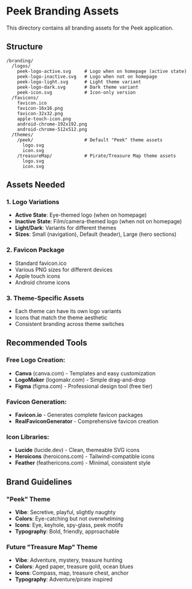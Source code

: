 # Peek Branding Assets

This directory contains all branding assets for the Peek application.

## Structure

```
/branding/
  /logos/
    peek-logo-active.svg     # Logo when on homepage (active state)
    peek-logo-inactive.svg   # Logo when not on homepage
    peek-logo-light.svg      # Light theme variant
    peek-logo-dark.svg       # Dark theme variant
    peek-icon.svg            # Icon-only version
  /favicons/
    favicon.ico
    favicon-16x16.png
    favicon-32x32.png
    apple-touch-icon.png
    android-chrome-192x192.png
    android-chrome-512x512.png
  /themes/
    /peek/                   # Default "Peek" theme assets
      logo.svg
      icon.svg
    /treasureMap/            # Pirate/Treasure Map theme assets
      logo.svg
      icon.svg
```

## Assets Needed

### 1. Logo Variations

- **Active State**: Eye-themed logo (when on homepage)
- **Inactive State**: Film/camera-themed logo (when not on homepage)
- **Light/Dark**: Variants for different themes
- **Sizes**: Small (navigation), Default (header), Large (hero sections)

### 2. Favicon Package

- Standard favicon.ico
- Various PNG sizes for different devices
- Apple touch icons
- Android chrome icons

### 3. Theme-Specific Assets

- Each theme can have its own logo variants
- Icons that match the theme aesthetic
- Consistent branding across theme switches

## Recommended Tools

### Free Logo Creation:

- **Canva** (canva.com) - Templates and easy customization
- **LogoMaker** (logomakr.com) - Simple drag-and-drop
- **Figma** (figma.com) - Professional design tool (free tier)

### Favicon Generation:

- **Favicon.io** - Generates complete favicon packages
- **RealFaviconGenerator** - Comprehensive favicon creation

### Icon Libraries:

- **Lucide** (lucide.dev) - Clean, themeable SVG icons
- **Heroicons** (heroicons.com) - Tailwind-compatible icons
- **Feather** (feathericons.com) - Minimal, consistent style

## Brand Guidelines

### "Peek" Theme

- **Vibe**: Secretive, playful, slightly naughty
- **Colors**: Eye-catching but not overwhelming
- **Icons**: Eye, keyhole, spy-glass, peek motifs
- **Typography**: Bold, friendly, approachable

### Future "Treasure Map" Theme

- **Vibe**: Adventure, mystery, treasure hunting
- **Colors**: Aged paper, treasure gold, ocean blues
- **Icons**: Compass, map, treasure chest, anchor
- **Typography**: Adventure/pirate inspired
